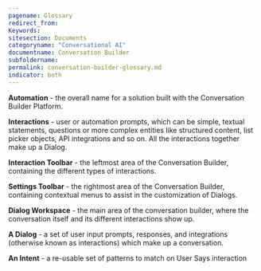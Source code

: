 ```yaml
---
pagename: Glossary
redirect_from:
Keywords:
sitesection: Documents
categoryname: "Conversational AI"
documentname: Conversation Builder
subfoldername:
permalink: conversation-builder-glossary.md
indicator: both
---
```


**Automation** - the overall name for a solution built with the Conversation Builder Platform.

**Interactions** - user or automation prompts, which can be simple, textual statements, questions or more complex entities like structured content, list picker objects, API integrations and so on. All the interactions together make up a Dialog.

**Interaction Toolbar** - the leftmost area of the Conversation Builder, containing the different types of interactions.

**Settings Toolbar** - the rightmost area of the Conversation Builder, containing contextual menus to assist in the customization of Dialogs.

**Dialog Workspace** - the main area of the conversation builder, where the conversation itself and its different interactions show up.

**A Dialog** - a set of user input prompts, responses, and integrations (otherwise known as interactions) which make up a conversation.

**An Intent** - a re-usable set of patterns to match on User Says interaction
